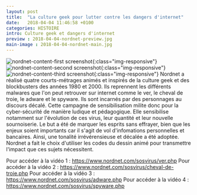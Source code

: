```yaml
---
layout: post
title:  "La culture geek pour lutter contre les dangers d'internet"
date:   2018-04-04 11:46:58 +0100
categories: HISTOIRE
intro: Culture geek et dangers d'internet
preview : 2018-04-04-nordnet-preview.jpg
main-image : 2018-04-04-nordnet-main.jpg
---
```

![nordnet-content-first screenshot](../../../../../assets/images/2018-04-04-nordnet-content-first.jpg){:class="img-responsive"}
![nordnet-content-second screenshot](../../../../../assets/images/2018-04-04-nordnet-content-second.jpg){:class="img-responsive"}
![nordnet-content-third screenshot](../../../../../assets/images/2018-04-04-nordnet-content-third.jpg){:class="img-responsive"}
Nordnet a réalisé quatre courts-métrages animés et inspirés de la culture geek et des blockbusters des années 1980 et 2000. Ils reprennent les différents malwares que l'on peut retrouver sur internet comme le ver, le cheval de troie, le adware et le spyware. Ils sont incarnés par des personnages au discours décalé. Cette campagne de sensibilisation milite donc pour la cyber-sécurité de manière ludique et pédagogique. Elle sensibilise notamment sur l'évolution de ces virus, leur quantité et leur nouvelle sournoiserie. Le but a été de marquer les esprits sans effrayer, bien que les enjeux soient importants car il s'agit de vol d'infomations personnelles et bancaires. Ainsi, une tonalité irrévérensieuse et décalée a été adoptée. Nordnet a fait le choix d'utiliser les codes du dessin animé pour transmettre l'impact que ces sujets nécessitent.

Pour accéder à la vidéo 1 : https://www.nordnet.com/sosvirus/ver.php
Pour accéder à la vidéo 2 : https://www.nordnet.com/sosvirus/cheval-de-troie.php
Pour accéder à la vidéo 3 : https://www.nordnet.com/sosvirus/adware.php
Pour accéder à la vidéo 4 : https://www.nordnet.com/sosvirus/spyware.php
